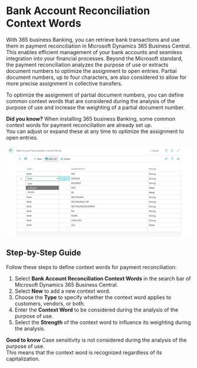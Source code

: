 # Bank Account Reconciliation Context Words

With 365 business Banking, you can retrieve bank transactions and use them in payment reconciliation in Microsoft Dynamics 365 Business Central. This enables efficient management of your bank accounts and seamless integration into your financial processes. Beyond the Microsoft standard, the payment reconciliation analyzes the purpose of use or extracts document numbers to optimize the assignment to open entries. Partial document numbers, up to four characters, are also considered to allow for more precise assignment in collective transfers.

To optimize the assignment of partial document numbers, you can define common context words that are considered during the analysis of the purpose of use and increase the weighting of a partial document number.

<div class="alert alert-success">
    <i class="fa-duotone fa-solid fa-question-circle fa-xl"></i>
    <strong>Did you know?</strong>
    When installing 365 business Banking, some common context words for payment reconciliation are already set up.<br>
    You can adjust or expand these at any time to optimize the assignment to open entries.
</div>

![Bank Account Reconciliation Context Words](/assets/images/365-business-banking/context-words.en-US.png)

## Step-by-Step Guide

Follow these steps to define context words for payment reconciliation:

1. Select **Bank Account Reconciliation Context Words** in the search bar of Microsoft Dynamics 365 Business Central.
2. Select **New** to add a new context word.
3. Choose the **Type** to specify whether the context word applies to customers, vendors, or both.
4. Enter the **Context Word** to be considered during the analysis of the purpose of use.
5. Select the **Strength** of the context word to influence its weighting during the analysis.

<div class="alert alert-notice">
    <i class="fa-duotone fa-solid fa-lightbulb fa-xl"></i>
    <strong>Good to know</strong>
    Case sensitivity is not considered during the analysis of the purpose of use.<br>
    This means that the context word is recognized regardless of its capitalization.
</div>


